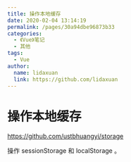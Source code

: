```yaml
---
title: 操作本地缓存
date: 2020-02-04 13:14:19
permalink: /pages/30a94dbe96873b33
categories:
  - 《Vue》笔记
  - 其他
tags:
  - Vue
author:
  name: lidaxuan
  link: https://github.com/lidaxuan
---
```

# 操作本地缓存

<https://github.com/ustbhuangyi/storage>

操作 sessionStorage 和 localStorage 。
